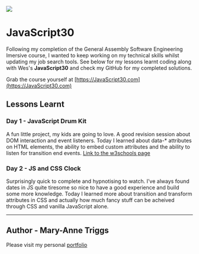 ﻿![](https://javascript30.com/images/JS3-social-share.png)

# JavaScript30

Following my completion of the General Assembly Software Engineering Imersive course, I wanted to keep working on my technical skills whilst updating my job search tools. See below for my lessons learnt coding along with Wes's **JavaScript30** and check my GitHub for my completed solutions.

Grab the course yourself at [https://JavaScript30.com](https://JavaScript30.com)

## Lessons Learnt

### Day 1 - JavaScript Drum Kit
A fun little project, my kids are going to love. A good revision session about DOM interaction and event listeners. Today I learned about data-* attributes on HTML elements, the ability to embed custom attributes and the ability to listen for transition end events.
[Link to the w3schools page](https://www.w3schools.com/tags/att_data-.asp)

### Day 2 - JS and CSS Clock
Surprisingly quick to complete and hypnotising to watch. I've always found dates in JS quite tiresome so nice to have a good experience and build some more knowledge. Today I learned more about transition and transform attributes in CSS and actually how much fancy stuff can be acheived through CSS and vanilla JavaScript alone. 


---

## Author - Mary-Anne Triggs

Please visit my personal [portfolio](www.maryannetriggs.com)
